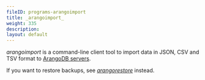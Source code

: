 ```yaml
---
fileID: programs-arangoimport
title: _arangoimport_
weight: 335
description: 
layout: default
---
```

_arangoimport_ is a command-line client tool to import data in JSON, CSV and TSV
format to [ArangoDB servers](../arangodb-server/).

If you want to restore backups, see [_arangorestore_](../arangorestore/)
instead.
